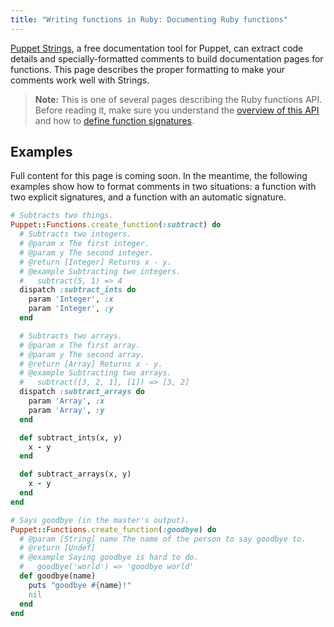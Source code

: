 ```yaml
---
title: "Writing functions in Ruby: Documenting Ruby functions"
---
```


[puppet strings]: https://github.com/puppetlabs/puppet-strings
[overview]: ./functions_ruby_overview.html
[signatures]: ./functions_ruby_signatures.html

[Puppet Strings][], a free documentation tool for Puppet, can extract code details and specially-formatted comments to build documentation pages for functions. This page describes the proper formatting to make your comments work well with Strings.

> **Note:** This is one of several pages describing the Ruby functions API. Before reading it, make sure you understand the [overview of this API][overview] and how to [define function signatures][signatures].

## Examples

Full content for this page is coming soon. In the meantime, the following examples show how to format comments in two situations: a function with two explicit signatures, and a function with an automatic signature.

``` ruby
# Subtracts two things.
Puppet::Functions.create_function(:subtract) do
  # Subtracts two integers.
  # @param x The first integer.
  # @param y The second integer.
  # @return [Integer] Returns x - y.
  # @example Subtracting two integers.
  #   subtract(5, 1) => 4
  dispatch :subtract_ints do
    param 'Integer', :x
    param 'Integer', :y
  end

  # Subtracts two arrays.
  # @param x The first array.
  # @param y The second array.
  # @return [Array] Returns x - y.
  # @example Subtracting two arrays.
  #   subtract([3, 2, 1], [1]) => [3, 2]
  dispatch :subtract_arrays do
    param 'Array', :x
    param 'Array', :y
  end

  def subtract_ints(x, y)
    x - y
  end

  def subtract_arrays(x, y)
    x - y
  end
end
```

``` ruby
# Says goodbye (in the master's output).
Puppet::Functions.create_function(:goodbye) do
  # @param [String] name The name of the person to say goodbye to.
  # @return [Undef]
  # @example Saying goodbye is hard to do.
  #   goodbye('world') => 'goodbye world'
  def goodbye(name)
    puts "goodbye #{name}!"
    nil
  end
end
```
